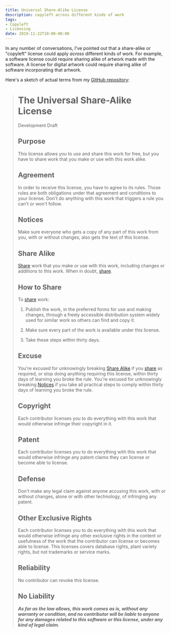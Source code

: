 ```yaml
---
title: Universal Share-Alike License
description: copyleft across different kinds of work
tags:
- Copyleft
- Licensing
date: 2019-11-22T10:00-08:00
---
```


In any number of conversations, I've pointed out that a share-alike or "copyleft" license could apply _across_ different kinds of work.  For example, a software license could require sharing alike of artwork made with the software.  A license for digital artwork could require sharing alike of software incorporating that artwork.

Here's a sketch of actual terms from my [GitHub repository](https://github.com/berneout/universal-copyleft-license):

> # The Universal Share-Alike License
>
> Development Draft
>
> ## Purpose
>
> This license allows you to use and share this work for free, but you have to share work that you make or use with this work alike.
>
> ## Agreement
>
> In order to receive this license, you have to agree to its rules.  Those rules are both obligations under that agreement and conditions to your license.  Don't do anything with this work that triggers a rule you can't or won't follow.
>
> ## Notices
>
> Make sure everyone who gets a copy of any part of this work from you, with or without changes, also gets the text of this license.
>
> ## Share Alike
>
> [Share](#how-to-share) work that you make or use with this work, including changes or additions to this work.  When in doubt, [share](#how-to-share).
>
> ## How to Share
>
> To [share](#how-to-share) work:
>
> 1.  Publish the work, in the preferred forms for use and making changes, through a freely accessible distribution system widely used for similar work so others can find and copy it.
>
> 2.  Make sure every part of the work is available under this license.
>
> 3.  Take these steps within thirty days.
>
> ## Excuse
>
> You're excused for unknowingly breaking [Share Alike](#share-alike) if you [share](#how-to-share) as required, or stop doing anything requiring this license, within thirty days of learning you broke the rule.  You're excused for unknowingly breaking [Notices](#notices) if you take all practical steps to comply within thirty days of learning you broke the rule.
>
> ## Copyright
>
> Each contributor licenses you to do everything with this work that would otherwise infringe their copyright in it.
>
> ## Patent
>
> Each contributor licenses you to do everything with this work that would otherwise infringe any patent claims they can license or become able to license.
>
> ## Defense
>
> Don't make any legal claim against anyone accusing this work, with or without changes, alone or with other technology, of infringing any patent.
>
> ## Other Exclusive Rights
>
> Each contributor licenses you to do everything with this work that would otherwise infringe any other exclusive rights in the content or usefulness of the work that the contributor can license or becomes able to license.  This licenses covers database rights, plant variety rights, but not trademarks or service marks.
>
> ## Reliability
>
> No contributor can revoke this license.
>
> ## No Liability
>
> ***As far as the law allows, this work comes as is, without any warranty or condition, and no contributor will be liable to anyone for any damages related to this software or this license, under any kind of legal claim.***
